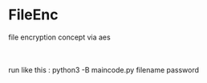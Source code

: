 # FileEnc
file encryption concept via aes

<br>
<br>
run like this : python3 -B maincode.py filename password
